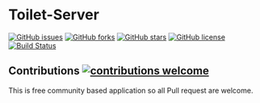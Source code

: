# Toilet-Server

[![GitHub issues](https://img.shields.io/github/issues/tamanneupane/public-toilet-server.svg?style=flat-square)](https://github.com/tamanneupane/public-toilet-server/issues) [![GitHub forks](https://img.shields.io/github/forks/tamanneupane/toilet-server.svg?style=flat-square)](https://github.com/tamanneupane/toilet-server/network) [![GitHub stars](https://img.shields.io/github/stars/tamanneupane/toilet-server.svg?style=flat-square)](https://github.com/tamanneupane/toilet-server/stargazers) [![GitHub license](https://img.shields.io/github/license/tamanneupane/toilet-server.svg?style=flat-square)](https://github.com/tamanneupane/toilet-server/blob/develop/LICENSE) [![Build Status](https://travis-ci.org/tamanneupane/public-toilet-server.svg?branch=develop,style=flat-square)](https://travis-ci.org/tamanneupane/public-toilet-server)
## Contributions [![contributions welcome](https://img.shields.io/badge/contributions-welcome-brightgreen.svg?style=flat-square)](https://github.com/tamanneupane/toilet-server/issues)

This is free community based application so all Pull request are welcome.